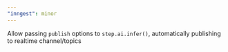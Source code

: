 ```yaml
---
"inngest": minor
---
```


Allow passing `publish` options to `step.ai.infer()`, automatically publishing to realtime channel/topics
